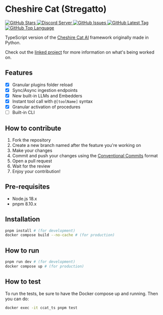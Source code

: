 # Cheshire Cat (Stregatto)

<a href="https://github.com/zAlweNy26/ts-cat">
    <img alt="GitHub Stars" src="https://img.shields.io/github/stars/zAlweNy26/ts-cat">
</a>
<a href="https://discord.gg/bHX5sNFCYU">
    <img alt="Discord Server" src="https://img.shields.io/discord/1092359754917089350?logo=discord">
</a>
<a href="https://github.com/zAlweNy26/ts-cat/issues">
    <img alt="GitHub Issues" src="https://img.shields.io/github/issues/zAlweNy26/ts-cat">
</a>
<a href="https://github.com/zAlweNy26/ts-cat/tags">
    <img alt="GitHub Latest Tag" src="https://img.shields.io/github/v/tag/zAlweNy26/ts-cat">
</a>
<a href="https://github.com/zAlweNy26/ts-cat">
    <img alt="GitHub Top Language" src="https://img.shields.io/github/languages/top/zAlweNy26/ts-cat">
</a>

TypeScript version of the [Cheshire Cat AI](https://github.com/zAlweNy26/ts-cat) framework originally made in Python.

Check out the [linked project](https://github.com/zAlweNy26/ts-cat/projects?query=is%3Aopen) for more information on what's being worked on.

## Features

- [x] Granular plugins folder reload
- [x] Sync/Async ingestion endpoints
- [x] New built-in LLMs and Embedders
- [x] Instant tool call with `@[toolName]` syntax
- [x] Granular activation of procedures
- [ ] Built-in CLI

## How to contribute

1. Fork the repository
2. Create a new branch named after the feature you're working on
3. Make your changes
4. Commit and push your changes using the [Conventional Commits](https://www.conventionalcommits.org/en/v1.0.0/) format
5. Open a pull request
6. Wait for the review
7. Enjoy your contribution!

## Pre-requisites

- Node.js 18.x
- pnpm 8.10.x

## Installation

```bash
pnpm install # (for development)
docker compose build --no-cache # (for production)
```

## How to run

```bash
pnpm run dev # (for development)
docker compose up # (for production)
```

## How to test

To run the tests, be sure to have the Docker compose up and running. Then you can do:

```bash
docker exec -it ccat_ts pnpm test
```
